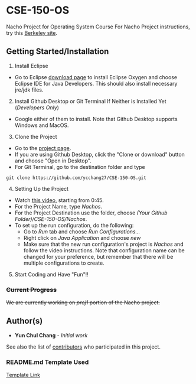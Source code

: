 # CSE-150-OS

Nacho Project for Operating System Course
For Nacho Project instructions, try this [Berkeley site](https://people.eecs.berkeley.edu/~kubitron/courses/cs162-F05/Nachos/index.html).

## Getting Started/Installation

1) Install Eclipse
* Go to Eclipse [download page](https://www.eclipse.org/downloads/) to install Eclipse Oxygen and choose Eclipse IDE for Java Developers. This should also install necessary jre/jdk files.

2) Install Github Desktop or Git Terminal If Neither is Installed Yet (*Developers Only*)
* Google either of them to install. Note that Github Desktop supports Windows and MacOS.

3) Clone the Project
* Go to the [project page](https://github.com/ycchang27/CSE-150-OS). 
* If you are using Github Desktop, click the "Clone or download" button and choose "Open in Desktop". 
* For Git Terminal, go to the destination folder and type
```
git clone https://github.com/ycchang27/CSE-150-OS.git
```

4) Setting Up the Project
* Watch [this video](https://www.youtube.com/watch?v=k-S8ucZT6mk), starting from 0:45.
* For the Project Name, type *Nachos*.
* For the Project Destination use the folder, choose *(Your Github Folder)/CSE-150-OS/Nachos*.
* To set up the run configuration, do the following:
	- Go to *Run* tab and choose *Run Configurations...*
	- Right click on *Java Application* and choose *new*
	- Make sure that the new run configuration's project is *Nachos* and follow the video instructions. Note that configuration name can be changed for your preference, but remember that there will be multiple configurations to create.

5) Start Coding and Have "Fun"!!

### ~~Current Progress~~

~~We are currently working on *proj1* portion of the Nacho project.~~

## Author(s)

* **Yun Chul Chang** - *Initial work*

See also the list of [contributors](https://github.com/ycchang27/CSE-150-OS/contributors) who participated in this project.

### README.md Template Used
[Template Link](https://gist.githubusercontent.com/PurpleBooth/109311bb0361f32d87a2/raw/824da51d0763e6855c338cc8107b2ff890e7dd43/README-Template.md)
